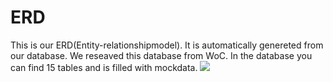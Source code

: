 # ERD
This is our ERD(Entity-relationshipmodel). It is automatically genereted from our database. We reseaved this database from WoC. In the database you can find 15 tables and is filled with mockdata.
![](https://cdn.discordapp.com/attachments/1013745562429968500/1117716009281921054/wocevv_database.png)
